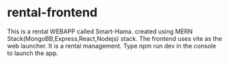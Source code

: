 # rental-frontend
This is a rental WEBAPP called Smart-Hama.
created using MERN Stack(MongoBB,Express,React,Nodejs) stack.
The frontend uses vite as the web launcher.
It is a rental management.
Type npm run dev in the console to launch the app.
